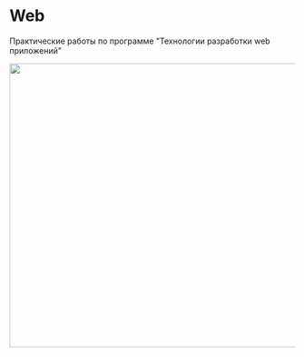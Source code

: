 # Web
Практические работы по программе "Технологии разработки web приложений"

<img src="https://images.unsplash.com/photo-1644467703333-a382f7bbc4b9?ixlib=rb-1.2.1&ixid=MnwxMjA3fDB8MHxwaG90by1wYWdlfHx8fGVufDB8fHx8&auto=format&fit=crop&w=2071&q=80" width="9000" height="500" align="center"/>
